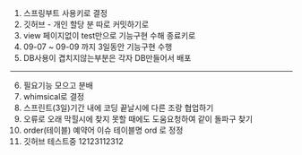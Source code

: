 1. 스프링부트 사용키로 결정
2. 깃허브 - 개인 할당 분 따로 커밋하기로
3. view 페이지없이 test만으로 기능구현 수해 종료키로
4. 09-07 ~ 09-09 까지 3일동안 기능구현 수행
5. DB사용이 겹치지않는부분은 각자 DB만들어서 배포
----------------------------------------------
6. 필요기능 모으고 분배
7. whimsical로 결정
8. 스프린트(3일)기간 내에 코딩 끝날시에 다른 조랑 협업하기
9. 오류로 오래 막힐시에 찾지 못할 때에도 도움요청하여 같이 돌파구 찾기
10. order(테이블) 예약어 이슈 테이블명 ord 로 정정
11.  깃허브 테스트중
12123112312
